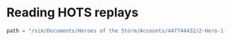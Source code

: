 # Reading HOTS replays

```julia
path = "/sim/Documents/Heroes of the Storm/Accounts/447744432/2-Hero-1-10071754/Replays/Multiplayer/2025-07-14 20.59.40 Braxis Holdout.StormReplay"
```
